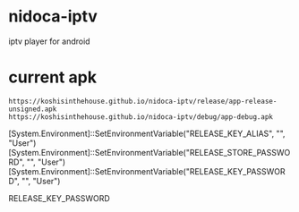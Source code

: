 # nidoca-iptv
iptv player for android

# current apk
    https://koshisinthehouse.github.io/nidoca-iptv/release/app-release-unsigned.apk
    https://koshisinthehouse.github.io/nidoca-iptv/debug/app-debug.apk





[System.Environment]::SetEnvironmentVariable("RELEASE_KEY_ALIAS", "<value>", "User")
[System.Environment]::SetEnvironmentVariable("RELEASE_STORE_PASSWORD", "<value>", "User")
[System.Environment]::SetEnvironmentVariable("RELEASE_KEY_PASSWORD", "<value>", "User")


RELEASE_KEY_PASSWORD